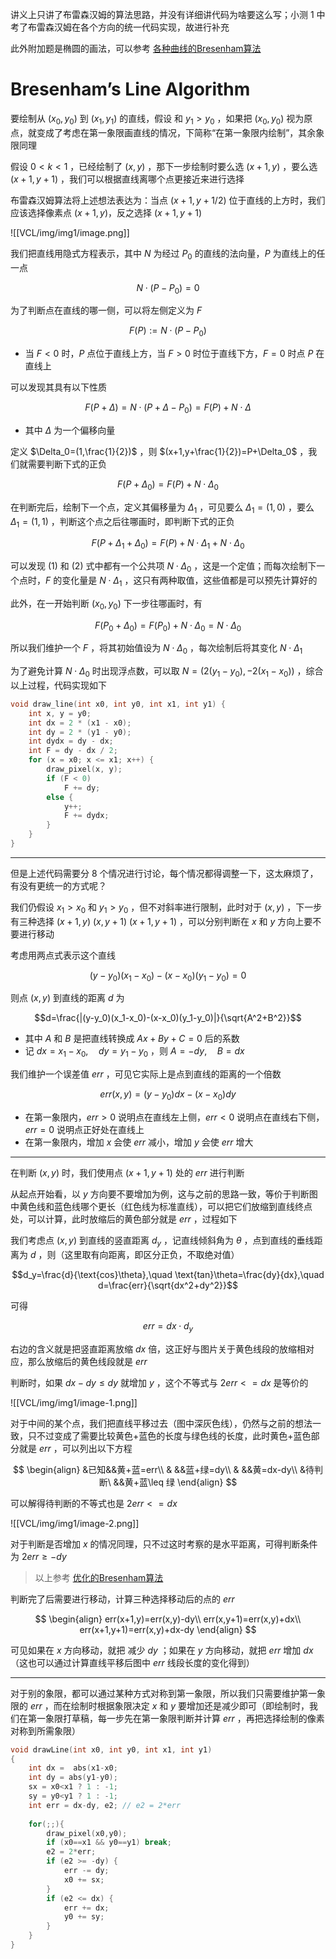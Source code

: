 
讲义上只讲了布雷森汉姆的算法思路，并没有详细讲代码为啥要这么写；小测 1 中考了布雷森汉姆在各个方向的统一代码实现，故进行补充

此外附加题是椭圆的画法，可以参考 [各种曲线的Bresenham算法](http://members.chello.at/easyfilter/bresenham.html)

# Bresenham’s Line Algorithm

要绘制从 $(x_0,y_0)$ 到 $(x_1,y_1)$ 的直线，假设  和 $y_1>y_0$ ，如果把 $(x_0,y_0)$ 视为原点，就变成了考虑在第一象限画直线的情况，下简称“在第一象限内绘制”，其余象限同理

假设 $0<k<1$ ，已经绘制了 $(x,y)$ ，那下一步绘制时要么选 $(x+1,y)$ ，要么选 $(x+1,y+1)$ ，我们可以根据直线离哪个点更接近来进行选择

布雷森汉姆算法将上述想法表达为：当点 $(x+1, y+1/2)$ 位于直线的上方时，我们应该选择像素点 $(x+1, y)$，反之选择 $(x+1, y+1)$ 

![[VCL/img/img1/image.png]]

我们把直线用隐式方程表示，其中 $N$ 为经过 $P_0$ 的直线的法向量，$P$ 为直线上的任一点

$$N \cdot (P - P_0)=0$$

为了判断点在直线的哪一侧，可以将左侧定义为 $F$

$$F(P) := N \cdot (P - P_0)$$

- 当 $F < 0$ 时，$P$ 点位于直线上方，当 $F > 0$ 时位于直线下方，$F = 0$ 时点 $P$ 在直线上

可以发现其具有以下性质

$$
F(P + \Delta) = N \cdot (P + \Delta - P_0) = F(P) + N \cdot \Delta
$$

- 其中 $\Delta$ 为一个偏移向量

定义 $\Delta_0=(1,\frac{1}{2})$ ，则 $(x+1,y+\frac{1}{2})=P+\Delta_0$ ，我们就需要判断下式的正负

$$F(P+\Delta_0)=F(P)+N\cdot \Delta_0\tag{1}$$

在判断完后，绘制下一个点，定义其偏移量为 $\Delta_1$ ，可见要么 $\Delta_1=(1,0)$ ，要么 $\Delta_1=(1,1)$ ，判断这个点之后往哪画时，即判断下式的正负

$$F(P+\Delta_1+\Delta_0)=F(P)+N\cdot \Delta_1+N\cdot \Delta_0\tag{2}$$

可以发现 $(1)$ 和 $(2)$ 式中都有一个公共项 $N\cdot \Delta_0$ ，这是一个定值；而每次绘制下一个点时，$F$ 的变化量是 $N\cdot \Delta_1$ ，这只有两种取值，这些值都是可以预先计算好的

此外，在一开始判断 $(x_0,y_0)$ 下一步往哪画时，有

$$F(P_0+\Delta_0)=F(P_0)+N\cdot \Delta_0=N\cdot \Delta_0$$

所以我们维护一个 $F$ ，将其初始值设为 $N\cdot \Delta_0$ ，每次绘制后将其变化 $N\cdot \Delta_1$ 

为了避免计算 $N\cdot \Delta_0$ 时出现浮点数，可以取 $N=(2(y_1-y_0),-2(x_1-x_0))$ ，综合以上过程，代码实现如下

```cpp
void draw_line(int x0, int y0, int x1, int y1) {
    int x, y = y0;
    int dx = 2 * (x1 - x0);
    int dy = 2 * (y1 - y0);
    int dydx = dy - dx;
    int F = dy - dx / 2;
    for (x = x0; x <= x1; x++) {
        draw_pixel(x, y);
        if (F < 0) 
            F += dy;
        else {
            y++; 
            F += dydx;
        }
    }
}
```

---

但是上述代码需要分 8 个情况进行讨论，每个情况都得调整一下，这太麻烦了，有没有更统一的方式呢？

我们仍假设 $x_1>x_0$ 和 $y_1>y_0$ ，但不对斜率进行限制，此时对于 $(x,y)$ ，下一步有三种选择 $(x+1,y)$ $(x,y+1)$ $(x+1,y+1)$ ，可以分别判断在 $x$ 和 $y$ 方向上要不要进行移动

考虑用两点式表示这个直线

$$(y-y_0)(x_1-x_0)-(x-x_0)(y_1-y_0)=0$$

则点 $(x,y)$ 到直线的距离 $d$ 为

$$d=\frac{|(y-y_0)(x_1-x_0)-(x-x_0)(y_1-y_0)|}{\sqrt{A^2+B^2}}$$

- 其中 $A$ 和 $B$ 是把直线转换成 $Ax+By+C=0$ 后的系数
- 记 $dx=x_1-x_0,\quad dy=y_1-y_0$ ，则 $A=-dy,\quad B=dx$

我们维护一个误差值 $err$ ，可见它实际上是点到直线的距离的一个倍数

$$err(x,y)=(y-y_0)dx-(x-x_0)dy$$

- 在第一象限内，$err>0$ 说明点在直线左上侧，$err<0$ 说明点在直线右下侧，$err=0$ 说明点正好处在直线上
- 在第一象限内，增加 $x$ 会使 $err$ 减小，增加 $y$ 会使 $err$ 增大

---

在判断 $(x,y)$ 时，我们使用点 $(x+1,y+1)$ 处的 $err$ 进行判断

从起点开始看，以 $y$ 方向要不要增加为例，这与之前的思路一致，等价于判断图中黄色线和蓝色线哪个更长（红色线为标准直线），可以把它们放缩到直线终点处，可以计算，此时放缩后的黄色部分就是 $err$ ，过程如下

我们考虑点 $(x,y)$ 到直线的竖直距离 $d_y$ ，记直线倾斜角为 $\theta$ ，点到直线的垂线距离为 $d$ ，则（这里取有向距离，即区分正负，不取绝对值）

$$d_y=\frac{d}{\text{cos}\theta},\quad \text{tan}\theta=\frac{dy}{dx},\quad d=\frac{err}{\sqrt{dx^2+dy^2}}$$

可得

$$err=dx\cdot d_y$$

右边的含义就是把竖直距离放缩 $dx$ 倍，这正好与图片关于黄色线段的放缩相对应，那么放缩后的黄色线段就是 $err$

判断时，如果 $dx-dy\leq dy$ 就增加 $y$ ，这个不等式与 $2err<=dx$ 是等价的

![[VCL/img/img1/image-1.png]]

对于中间的某个点，我们把直线平移过去（图中深灰色线），仍然与之前的想法一致，只不过变成了需要比较黄色+蓝色的长度与绿色线的长度，此时黄色+蓝色部分就是 $err$ ，可以列出以下方程

$$
\begin{align}
&已知&&黄+蓝=err\\
& &&蓝+绿=dy\\
& &&黄=dx-dy\\
&待判断\ &&黄+蓝\leq 绿
\end{align}
$$

可以解得待判断的不等式也是 $2err<=dx$

![[VCL/img/img1/image-2.png]]

对于判断是否增加 $x$ 的情况同理，只不过这时考察的是水平距离，可得判断条件为 $2err\geq -dy$

>以上参考 [优化的Bresenham算法](https://www.cnblogs.com/scarecrow-blog/p/11238454.html)

判断完了后需要进行移动，计算三种选择移动后的点的 $err$ 

$$
\begin{align}
err(x+1,y)=err(x,y)-dy\\
err(x,y+1)=err(x,y)+dx\\
err(x+1,y+1)=err(x,y)+dx-dy
\end{align}
$$

可见如果在 $x$ 方向移动，就把  减少 $dy$ ；如果在 $y$ 方向移动，就把 $err$ 增加 $dx$ （这也可以通过计算直线平移后图中 $err$ 线段长度的变化得到）

---

对于别的象限，都可以通过某种方式对称到第一象限，所以我们只需要维护第一象限的 $err$ ，而在绘制时根据象限决定 $x$ 和 $y$ 要增加还是减少即可（即绘制时，我们在第一象限打草稿，每一步先在第一象限判断并计算 $err$ ，再把选择绘制的像素对称到所需象限）

```cpp
void drawLine(int x0, int y0, int x1, int y1)
{
	int dx =  abs(x1-x0;
	int dy = abs(y1-y0);
	sx = x0<x1 ? 1 : -1;
	sy = y0<y1 ? 1 : -1;
	int err = dx-dy, e2; // e2 = 2*err
 
	for(;;){
		draw_pixel(x0,y0);
		if (x0==x1 && y0==y1) break;
		e2 = 2*err;
		if (e2 >= -dy) { 
		    err -= dy; 
			x0 += sx; 
		}
		if (e2 <= dx) { 
			err += dx; 
			y0 += sy; 
		}
	}
}
```













